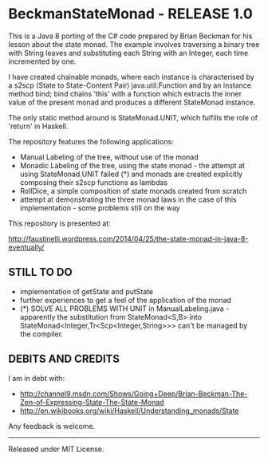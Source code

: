 BeckmanStateMonad - RELEASE 1.0
===============================
This is a Java 8 porting of the C# code prepared by Brian Beckman for his lesson about the state monad.
The example involves traversing a binary tree with String leaves and substituting each String with an Integer, each time incremented by one.

I have created chainable monads, where each instance is characterised by a s2scp (State to State-Content Pair) java.util.Function and by an instance method bind;
bind chains 'this' with a function which extracts the inner value of the present monad and produces a different StateMonad instance.

The only static method around is StateMonad.UNIT, which fulfills the role of 'return' in Haskell.

The repository features the following applications:
- Manual Labeling of the tree, without use of the monad
- Monadic Labeling of the tree, using the state monad - the attempt at using StateMonad.UNIT failed (*) and monads are created explicitly composing their s2scp functions as lambdas
- RollDice, a simple composition of state monads created from scratch
- attempt at demonstrating the three monad laws in the case of this implementation - some problems still on the way

This repository is presented at:

http://faustinelli.wordpress.com/2014/04/25/the-state-monad-in-java-8-eventually/

STILL TO DO
-----------
- implementation of getState and putState
- further experiences to get a feel of the application of the monad
- (*) SOLVE ALL PROBLEMS WITH UNIT in ManualLabeling.java - apparently the substitution from StateMonad&lt;S,B&gt; into StateMonad&lt;Integer,Tr&lt;Scp&lt;Integer,String&gt;&gt;&gt; can't be managed by the compiler.

DEBITS AND CREDITS
------------------
I am in debt with:
- http://channel9.msdn.com/Shows/Going+Deep/Brian-Beckman-The-Zen-of-Expressing-State-The-State-Monad
- http://en.wikibooks.org/wiki/Haskell/Understanding_monads/State

Any feedback is welcome.

--------------------------
Released under MIT License.